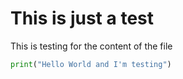 # This is just a test

This is testing for the content of the file

```python
print("Hello World and I'm testing")
```
